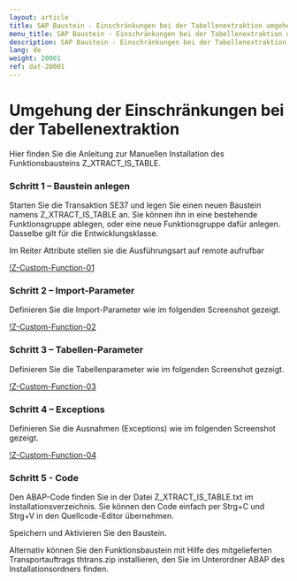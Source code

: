 ```yaml
---
layout: article
title: SAP Baustein - Einschränkungen bei der Tabellenextraktion umgehen
menu_title: SAP Baustein - Einschränkungen bei der Tabellenextraktion umgehen
description: SAP Baustein - Einschränkungen bei der Tabellenextraktion umgehen
lang: de
weight: 20001
ref: dat-20001
---
```


# Umgehung der Einschränkungen bei der Tabellenextraktion

Hier finden Sie die Anleitung zur Manuellen Installation des Funktionsbausteins Z_XTRACT_IS_TABLE.

### Schritt 1 – Baustein anlegen

Starten Sie die Transaktion SE37 und legen Sie einen neuen Baustein namens Z_XTRACT_IS_TABLE an. Sie können ihn in eine bestehende Funktionsgruppe ablegen, oder eine neue Funktionsgruppe dafür anlegen. Dasselbe gilt für die Entwicklungsklasse.


Im Reiter Attribute stellen sie die Ausführungsart auf remote aufrufbar

[!Z-Custom-Function-01](\assets\images\data-sources\sap\Z-Custom-Function-01.png)

### Schritt 2 – Import-Parameter

Definieren Sie die Import-Parameter wie im folgenden Screenshot gezeigt.

[!Z-Custom-Function-02](\assets\images\data-sources\sap\Z-Custom-Function-02.png)

### Schritt 3 – Tabellen-Parameter

Definieren Sie die Tabellenparameter wie im folgenden Screenshot gezeigt.

[!Z-Custom-Function-03](\assets\images\data-sources\sap\Z-Custom-Function-03.png)

### Schritt 4 – Exceptions

Definieren Sie die Ausnahmen (Exceptions) wie im folgenden Screenshot gezeigt.

[!Z-Custom-Function-04](\assets\images\data-sources\sap\Z-Custom-Function-04.png)

### Schritt 5 - Code

Den ABAP-Code finden Sie in der Datei Z_XTRACT_IS_TABLE.txt im Installationsverzeichnis. Sie können den Code einfach per Strg+C und Strg+V in den Quellcode-Editor übernehmen.

Speichern und Aktivieren Sie den Baustein.

Alternativ können Sie den Funktionsbaustein mit Hilfe des mitgelieferten Transportauftrags thtrans.zip installieren, den Sie im Unterordner ABAP des Installationsordners finden. 